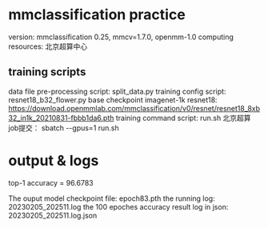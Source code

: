 # mmclassification practice

version: mmclassification 0.25, mmcv=1.7.0, openmm-1.0
computing resources: 北京超算中心

## training scripts
data file pre-processing script: split_data.py
training config script: resnet18_b32_flower.py
base checkpoint imagenet-1k resnet18: https://download.openmmlab.com/mmclassification/v0/resnet/resnet18_8xb32_in1k_20210831-fbbb1da6.pth
training command script: run.sh
北京超算job提交： sbatch --gpus=1 run.sh

# output & logs
top-1 accuracy = 96.6783

The ouput model checkpoint file: epoch83.pth
the running log: 20230205_202511.log
the 100 epoches accuracy result log in json: 20230205_202511.log.json
